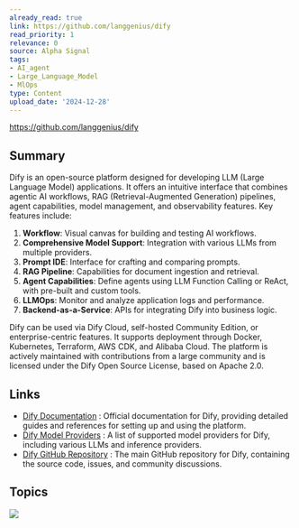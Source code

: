 ```yaml
---
already_read: true
link: https://github.com/langgenius/dify
read_priority: 1
relevance: 0
source: Alpha Signal
tags:
- AI_agent
- Large_Language_Model
- MlOps
type: Content
upload_date: '2024-12-28'
---
```


https://github.com/langgenius/dify
## Summary

Dify is an open-source platform designed for developing LLM (Large Language Model) applications. It offers an intuitive interface that combines agentic AI workflows, RAG (Retrieval-Augmented Generation) pipelines, agent capabilities, model management, and observability features. Key features include:

1. **Workflow**: Visual canvas for building and testing AI workflows.
2. **Comprehensive Model Support**: Integration with various LLMs from multiple providers.
3. **Prompt IDE**: Interface for crafting and comparing prompts.
4. **RAG Pipeline**: Capabilities for document ingestion and retrieval.
5. **Agent Capabilities**: Define agents using LLM Function Calling or ReAct, with pre-built and custom tools.
6. **LLMOps**: Monitor and analyze application logs and performance.
7. **Backend-as-a-Service**: APIs for integrating Dify into business logic.

Dify can be used via Dify Cloud, self-hosted Community Edition, or enterprise-centric features. It supports deployment through Docker, Kubernetes, Terraform, AWS CDK, and Alibaba Cloud. The platform is actively maintained with contributions from a large community and is licensed under the Dify Open Source License, based on Apache 2.0.
## Links

- [Dify Documentation](https://docs.dify.ai) : Official documentation for Dify, providing detailed guides and references for setting up and using the platform.
- [Dify Model Providers](https://docs.dify.ai/getting-started/readme/model-providers) : A list of supported model providers for Dify, including various LLMs and inference providers.
- [Dify GitHub Repository](https://github.com/langgenius/dify) : The main GitHub repository for Dify, containing the source code, issues, and community discussions.

## Topics

![](topics/Platform/Dify)